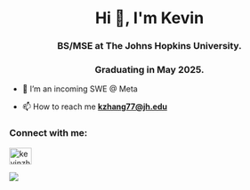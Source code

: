 <h1 align="center">Hi 👋, I'm Kevin </h1>
<h3 align="center">BS/MSE at The Johns Hopkins University.</h3>
<h3 align="center">Graduating in May 2025.</h3>

- 🌱 I’m an incoming SWE @ Meta

- 📫 How to reach me **kzhang77@jh.edu**

<h3 align="left">Connect with me:</h3>
<p align="left">
<a href="https://linkedin.com/in/kevinzhang25" target="blank"><img align="center" src="https://raw.githubusercontent.com/rahuldkjain/github-profile-readme-generator/master/src/images/icons/Social/linked-in-alt.svg" alt="kevinzhang25" height="30" width="40" /></a>
</p>


<p><img align="left" src="https://github-readme-stats-tawny-five-80.vercel.app/api/top-langs?username=kevin3874&show_icons=true&locale=en&layout=compact" /></p>
